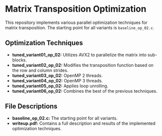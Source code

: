# Matrix Transposition Optimization

This repository implements various parallel optimization techniques for matrix transposition. The starting point for all variants is `baseline_op_02.c`.

## Optimization Techniques

- **tuned_variant01_op_02:** Utilizes AVX2 to parallelize the matrix into sub-blocks.
- **tuned_variant02_op_02:** Modifies the transposition function based on the row and column strides.
- **tuned_variant03_op_02:** OpenMP 2 threads.
- **tuned_variant04_op_02:** OpenMP 3 threads.
- **tuned_variant05_op_02:** Applies loop unrolling.
- **tuned_variant06_op_02:** Combines the best of the previous techniques.

## File Descriptions

- **baseline_op_02.c:** The starting point for all variants.
- **writeup.pdf:** Contains a full description and results of the implemented optimization techniques.

